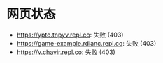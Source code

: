 # 网页状态
- https://ypto.tnpyv.repl.co: 失败 (403)
- https://game-example.rdianc.repl.co: 失败 (403)
- https://v.chavir.repl.co: 失败 (403)
